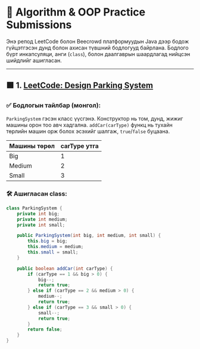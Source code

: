 # 🚀 Algorithm & OOP Practice Submissions

Энэ репод LeetCode болон Beecrowd платформуудын Java дээр бодож гүйцэтгэсэн дунд болон ахисан түвшний бодлогууд байрлана. Бодлого бүрт инкапсуляци, анги (`class`), болон даалгаврын шаардлагад нийцсэн шийдлийг ашигласан.

---

## 🟩 1. [LeetCode: Design Parking System](https://leetcode.com/problems/design-parking-system/)

### ✅ Бодлогын тайлбар (монгол):
`ParkingSystem` гэсэн класс үүсгэнэ. Конструктор нь том, дунд, жижиг машины орон тоо авч хадгална. `addCar(carType)` функц нь тухайн төрлийн машин орж болох эсэхийг шалгаж, `true`/`false` буцаана.

| Машины төрөл | carType утга |
|--------------|---------------|
| Big          | 1             |
| Medium       | 2             |
| Small        | 3             |

### 🛠 Ашигласан class:
```java
class ParkingSystem {
    private int big;
    private int medium;
    private int small;

    public ParkingSystem(int big, int medium, int small) {
        this.big = big;
        this.medium = medium;
        this.small = small;
    }

    public boolean addCar(int carType) {
        if (carType == 1 && big > 0) {
            big--;
            return true;
        } else if (carType == 2 && medium > 0) {
            medium--;
            return true;
        } else if (carType == 3 && small > 0) {
            small--;
            return true;
        }
        return false;
    }
}
